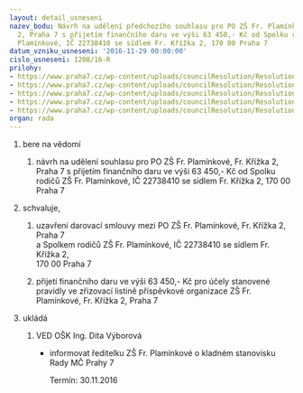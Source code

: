 ```yaml
---
layout: detail_usneseni
nazev_bodu: Návrh na udělení předchozího souhlasu pro PO ZŠ Fr. Plamínkové, Fr. Křížka
  2, Praha 7 s přijetím finančního daru ve výši 63 450,- Kč od Spolku rodičů ZŠ Fr.
  Plamínkové, IČ 22738410 se sídlem Fr. Křížka 2, 170 00 Praha 7
datum_vzniku_usneseni: '2016-11-29 00:00:00'
cislo_usneseni: 1208/16-R
prilohy:
- https://www.praha7.cz/wp-content/uploads/councilResolution/Resolutions/28704/export/1Duvodovazprava~139453.doc
- https://www.praha7.cz/wp-content/uploads/councilResolution/Resolutions/28704/export/2ZadostZSFrPlaminkove~139452.pdf
- https://www.praha7.cz/wp-content/uploads/councilResolution/Resolutions/28704/export/3Darovacismlouva~139451.doc
- https://www.praha7.cz/wp-content/uploads/councilResolution/Resolutions/28704/export/4VypiszOR~139449.pdf
- https://www.praha7.cz/wp-content/uploads/councilResolution/Resolutions/28704/export/export~297239.pdf
organ: rada
---
```

<ol class="urzList_view" id="urzList">
<li class="urzClass1" id=""><span name="1">bere na vědomí</span> 
<ol class="urzOlClass">
<li class="urzClass2" style="TEXT-ALIGN: left" id=""><span><p>návrh na udělení souhlasu pro PO ZŠ Fr. Plamínkové, Fr. Křížka 2, Praha 7 s přijetím finančního daru ve výši 63 450,- Kč od Spolku rodičů ZŠ Fr. Plamínkové, IČ 22738410 se sídlem Fr. Křížka 2, 170 00 Praha 7</p></span></li></ol></li>
<li class="urzClass1" id=""><span name="89">schvaluje,</span> 
<ol class="urzOlClass">
<li class="urzClass2" style="TEXT-ALIGN: left" id=""><span><p>uzavření darovací smlouvy&nbsp;mezi PO ZŠ Fr. Plamínkové, Fr. Křížka 2, Praha 7&nbsp;<br>a Spolkem rodičů ZŠ Fr. Plamínkové, IČ 22738410 se sídlem Fr. Křížka 2, <br>170 00 Praha 7</p></span></li>
<li class="urzClass2" style="TEXT-ALIGN: left" id=""><span><p>přijetí finančního daru ve výši 63 450,- Kč pro účely stanovené pravidly ve zřizovací listině příspěvkové organizace ZŠ Fr. Plamínkové, Fr. Křížka 2, Praha 7</p></span></li></ol></li><li class="urzClass1" id="urzUkoly"><span name="1">ukládá</span><ol class="urzOlClass"><li class="urzClass2"><span><p>VED OŠK Ing. Dita Výborová</p></span><ul class="urzUlClass"><li class="urzClass3"><span><p>informovat ředitelku ZŠ Fr. Plamínkové o kladném stanovisku Rady MČ Prahy 7</p></span><span class="urzUkolTermin">  Termín:&nbsp;30.11.2016</span></li></ul></li></ol></li>
</ol>